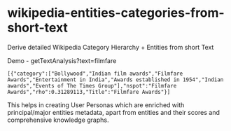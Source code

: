 # wikipedia-entities-categories-from-short-text
Derive detailed  Wikipedia Category Hierarchy + Entities from short Text

Demo -
getTextAnalysis?text=filmfare

```
[{"category":["Bollywood","Indian film awards","Filmfare Awards","Entertainment in India","Awards established in 1954","Indian awards","Events of The Times Group"],"nspot":"Filmfare Awards","rho":0.31289113,"Title":"Filmfare Awards"}]
```

This helps in creating User Personas which are enriched with principal/major entities metadata, apart from entities and their scores and comprehensive knowledge graphs.
